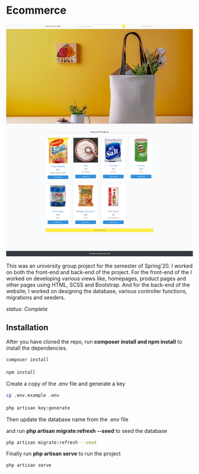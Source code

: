 # Ecommerce

![Home page](/public/images/Homepage.png)

This was an university group project for the semester of Spring'20. I worked on both the front-end and back-end of the project. For the front-end of the I worked on developing various views like, homepages, product pages and other pages using HTML, SCSS and Bootstrap. And for the back-end of the website, I worked on designing the database, various controller functions, migrations and seeders.

_status: Complete_

## Installation

After you have cloned the repo, run **composer install and npm install** to install the dependencies.

```bash
composer install

npm install
```

Create a copy of the .env file and generate a key

```bash
cp .env.example .env

php artisan key:generate
```

Then update the database name from the .env file

and run **php artisan migrate:refresh --seed** to seed the database

```bash
php artisan migrate:refresh --seed
```

Finally run **php artisan serve** to run the project

```bash
php artisan serve
```
